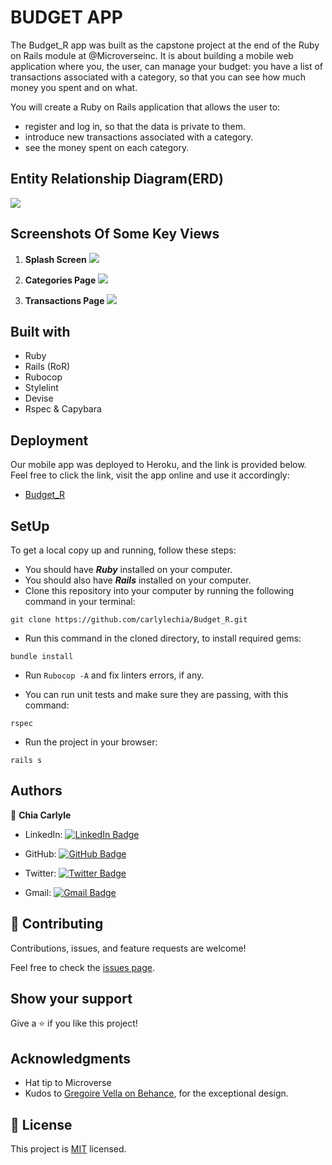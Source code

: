 # BUDGET APP

The Budget_R app was built as the capstone project at the end of the Ruby on Rails module at @Microverseinc. It is about building a mobile web application where you, the user, can manage your budget: you have a list of transactions associated with a category, so that you can see how much money you spent and on what.

You will create a Ruby on Rails application that allows the user to:

 * register and log in, so that the data is private to them.
 * introduce new transactions associated with a category.
 * see the money spent on each category.

## Entity Relationship Diagram(ERD)

![](app/assets/images/budget_erd.png)

## Screenshots Of Some Key Views

1. **Splash Screen**
![](app/assets/images/splash.png)

2. **Categories Page**
![](app/assets/images/categories.png)

3. **Transactions Page**
![](app/assets/images/transactions.png)

## Built with
- Ruby
- Rails (RoR)
- Rubocop
- Stylelint
- Devise
- Rspec & Capybara

## Deployment
Our mobile app was deployed to Heroku, and the link is provided below. Feel free to click the link, visit the app online and use it accordingly:
- [Budget_R](https://budget-r.herokuapp.com/)

## SetUp
To get a local copy up and running, follow these steps:

* You should have ***Ruby*** installed on your computer.
* You should also have ***Rails*** installed on your computer.
* Clone this repository into your computer by running the following command in your terminal:
```
git clone https://github.com/carlylechia/Budget_R.git
```
* Run this command in the cloned directory, to install required gems: 
```
bundle install
```
- Run `Rubocop -A` and fix linters errors, if any.
* You can run unit tests and make sure they are passing, with this command:
```
rspec
```
* Run the project in your browser:
```
rails s
```

## Authors

👤 **Chia Carlyle**
- LinkedIn: [![LinkedIn Badge](https://img.shields.io/badge/-chiacarlyle-black?logo=LinkedIn&logoColor=0A66C2&style=plastic)](https://linkedin.com/in/chia-carlyle)

- GitHub: [![GitHub Badge](https://img.shields.io/badge/-carlylechia-black?logo=GitHub&logoColor=18171&style=plastic)](https://github.com/carlylechia)

- Twitter: [![Twitter Badge](https://img.shields.io/badge/-chiacarlyle-black?logo=Twitter&logoColor=1DA1F2&style=plastic)](https://twitter.com/chiacarlyle)

- Gmail: [![Gmail Badge](https://img.shields.io/badge/-chiacarlyle-black?logo=Gmail&logoColor=EA4335&style=plastic)](mailto:chiacarlyle@gmail.com)

## 🤝 Contributing

Contributions, issues, and feature requests are welcome!

Feel free to check the [issues page](../../issues/).

## Show your support

Give a ⭐️ if you like this project!

## Acknowledgments

- Hat tip to Microverse
- Kudos to [Gregoire Vella on Behance](https://www.behance.net/gregoirevella), for the exceptional design.

## 📝 License

This project is [MIT](./MIT.md) licensed.